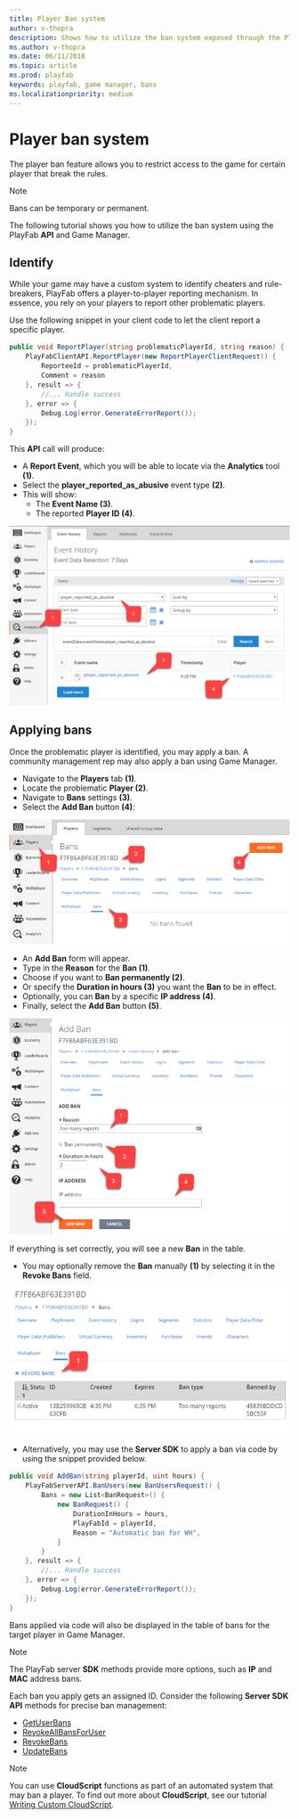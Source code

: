 ```yaml
---
title: Player Ban system
author: v-thopra
description: Shows how to utilize the ban system exposed through the PlayFab API and Game Manager.
ms.author: v-thopra
ms.date: 06/11/2018
ms.topic: article
ms.prod: playfab
keywords: playfab, game manager, bans
ms.localizationpriority: medium
---
```


# Player ban system

The player ban feature allows you to restrict access to the game for certain player that break the rules.
> [!NOTE]
> Bans can be temporary or permanent.

The following tutorial shows you how to utilize the ban system using the PlayFab **API** and Game Manager.

## Identify

While your game may have a custom system to identify cheaters and rule-breakers, PlayFab offers a player-to-player reporting mechanism. In essence, you rely on your players to report other problematic players.

Use the following snippet in your client code to let the client report a specific player.

```csharp
public void ReportPlayer(string problematicPlayerId, string reason) {
    PlayFabClientAPI.ReportPlayer(new ReportPlayerClientRequest() {
        ReporteeId = problematicPlayerId,
        Comment = reason
    }, result => {
        //... Handle success
    }, error => {
        Debug.Log(error.GenerateErrorReport());
    });
}
```

This **API** call will produce:

- A **Report Event**, which you will be able to locate via the **Analytics** tool **(1)**.
- Select the **player_reported_as_abusive** event type **(2)**.
- This will show:
  - The **Event Name (3)**.
  - The reported **Player ID (4)**.

![Game Manager - Analytics - Event History](media/tutorials/game-manager-event-history-player-reported-as-abusive.png)  

## Applying bans

Once the problematic player is identified, you may apply a ban. A community management rep may also apply a ban using Game Manager.

- Navigate to the **Players** tab **(1)**.
- Locate the problematic **Player (2)**.
- Navigate to **Bans** settings **(3)**.
- Select the **Add Ban** button **(4)**:

![Game Manager - Players - Bans](media/tutorials/game-manager-players-bans.png)  

- An **Add Ban** form will appear.
- Type in the **Reason** for the **Ban (1)**.
- Choose if you want to **Ban permanently (2)**.
- Or specify the **Duration in hours (3)** you want the **Ban** to be in effect.
- Optionally, you can **Ban** by a specific **IP address (4)**.
- Finally, select the **Add Ban** button **(5)**.

![Game Manager - Players - Add Ban](media/tutorials/game-manager-players-add-ban.png)  

If everything is set correctly, you will see a new **Ban** in the table.

- You may optionally remove the **Ban** manually **(1)** by selecting it in the **Revoke Bans** field.

![Game Manager - Players - Bans - Revoke Ban](media/tutorials/game-manager-players-bans-revoke-ban.png)  

- Alternatively, you may use the **Server SDK** to apply a ban via code by using the snippet provided below.

```csharp
public void AddBan(string playerId, uint hours) {
    PlayFabServerAPI.BanUsers(new BanUsersRequest() {
        Bans = new List<BanRequest>() {
            new BanRequest() {
                DurationInHours = hours,
                PlayFabId = playerId,
                Reason = "Automatic ban for WH",
            }
        }
    }, result => {
        //... Handle success
    }, error => {
        Debug.Log(error.GenerateErrorReport());
    });
}
```

Bans applied via code will also be displayed in the table of bans for the target player in Game Manager.

> [!NOTE]
> The PlayFab server **SDK** methods provide more options, such as **IP** and **MAC** address bans.

Each ban you apply gets an assigned ID. Consider the following **Server SDK API** methods for precise ban management:

- [GetUserBans](xref:titleid.playfabapi.com.server.accountmanagement.getuserbans)
- [RevokeAllBansForUser](xref:titleid.playfabapi.com.server.accountmanagement.revokeallbansforuser)
- [RevokeBans](xref:titleid.playfabapi.com.server.accountmanagement.revokebans)
- [UpdateBans](xref:titleid.playfabapi.com.server.accountmanagement.updatebans)

> [!NOTE]
> You can use **CloudScript** functions as part of an automated system that may ban a player. To find out more about **CloudScript**, see our tutorial [Writing Custom CloudScript](../../automation/cloudscript/writing-custom-cloudscript.md).
